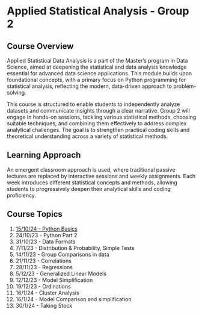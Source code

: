 # Applied Statistical Analysis - Group 2

## Course Overview

Applied Statistical Data Analysis is a part of the Master’s program in Data Science, aimed at deepening the statistical and data analysis knowledge essential for advanced data science applications. This module builds upon foundational concepts, with a primary focus on Python programming for statistical analysis, reflecting the modern, data-driven approach to problem-solving.

This course is structured to enable students to independently analyze datasets and communicate insights through a clear narrative. Group 2 will engage in hands-on sessions, tackling various statistical methods, choosing suitable techniques, and combining them effectively to address complex analytical challenges. The goal is to strengthen practical coding skills and theoretical understanding across a variety of statistical methods.

## Learning Approach

An emergent classroom approach is used, where traditional passive lectures are replaced by interactive sessions and weekly assignments. Each week introduces different statistical concepts and methods, allowing students to progressively deepen their analytical skills and coding proficiency.

## Course Topics

1. [15/10/24 - Python Basics](https://github.com/TimurSalakhetdinov/Applied-Statistical-Analysis/tree/main/1.%20Python%20Basics)
2. 24/10/23 - Python Part 2
3. 31/10/23 - Data Formats
4. 7/11/23 - Distribution & Probability, Simple Tests
5. 14/11/23 - Group Comparisons in data
6. 21/11/23 - Correlations
7. 28/11/23 - Regressions
8. 5/12/23 - Generalized Linear Models
9. 12/12/23 - Model Simplification
10. 19/12/23 - Ordinations
11. 16/1/24 - Cluster Analysis
12. 16/1/24 - Model Comparison and simplification
13. 30/1/24 - Taking Stock